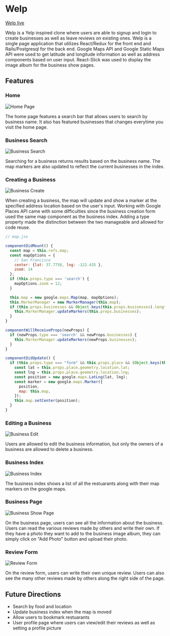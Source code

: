 # Welp

[Welp live][heroku]

Welp is a Yelp inspired clone where users are able to signup and login to create businesses as well as leave reviews on existing ones. Welp is a single page application that utilizes React/Redux for the front end and Rails/Postgresql for the back end. Google Maps API and Google Static Maps API were used to get latitude and longitude information as well as address components based on user input. React-Slick was used to display the image album for the business show pages. 

## Features

### Home

![Home Page][home]

The home page features a search bar that allows users to search by business name. It also has featured businesses that changes everytime you visit the home page.

### Business Search

![Business Search][search]

Searching for a business returns results based on the business name. The map markers are also updated to reflect the current businesses in the index.

### Creating a Business

![Business Create][business-create]

When creating a business, the map will update and show a marker at the specified address location based on the user's input. Working with Google Places API came with some difficulties since the business creation form used the same map component as the business index. Adding a type property made the distinction between the two manageable and allowed for code reuse.

```javascript
// map.jsx

componentDidMount() {
  const map = this.refs.map;
  const mapOptions = {
    // San Francisco
    center: {lat: 37.7758, lng: -122.435 },
    zoom: 14
  };
  if (this.props.type === 'search') {
    mapOptions.zoom = 12;
  }

  this.map = new google.maps.Map(map, mapOptions);
  this.MarkerManager = new MarkerManager(this.map);
  if (this.props.businesses && Object.keys(this.props.businesses).length > 0 ) {
    this.MarkerManager.updateMarkers(this.props.businesses);
  }
}

componentWillReceiveProps(newProps) {
  if (newProps.type === 'search' && newProps.businesses) {
    this.MarkerManager.updateMarkers(newProps.businesses);
  }
}

componentDidUpdate() {
  if (this.props.type === "form" && this.props.place && (Object.keys(this.props.place).length !== 0)) {
    const lat = this.props.place.geometry.location.lat;
    const lng = this.props.place.geometry.location.lng;
    const position = new google.maps.LatLng(lat, lng);
    const marker = new google.maps.Marker({
      position,
      map: this.map,
    });
    this.map.setCenter(position);
  }
}

```

### Editing a Business

![Business Edit][business-edit]

Users are allowed to edit the business information, but only the owners of a business are allowed to delete a business.

### Business Index

![Business Index][business-index]

The business index shows a list of all the restuarants along with their map markers on the google maps. 

### Business Page

![Business Show Page][business-show]

On the business page, users can see all the information about the business. Users can read the various reviews made by others and write their own. If they have a photo they want to add to the business image album, they can simply click on "Add Photo" button and upload their photo.

### Review Form

![Review Form][review-form]

On the review form, users can write their own unique review. Users can also see the many other reviews made by others along the right side of the page.

## Future Directions

* Search by food and location
* Update business index when the map is moved
* Allow users to bookmark restuarants
* User profile page where users can view/edit their reviews as well as setting a profile picture

[heroku]: https://welp-i-guess.herokuapp.com/
[home]: https://github.com/jjl014/Welp/blob/master/app/assets/images/welp_home.png
[business-create]: https://github.com/jjl014/Welp/blob/master/app/assets/images/welp_business_create.png
[business-edit]: https://github.com/jjl014/Welp/blob/master/app/assets/images/welp_business_edit.png
[business-index]: https://github.com/jjl014/Welp/blob/master/app/assets/images/welp_business_index.png
[business-show]: https://github.com/jjl014/Welp/blob/master/app/assets/images/welp_business_show.png
[review-form]: https://github.com/jjl014/Welp/blob/master/app/assets/images/welp_review_form.png
[search]: https://github.com/jjl014/Welp/blob/master/app/assets/images/welp_search.png
